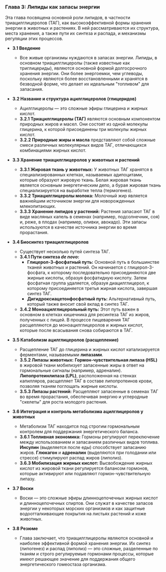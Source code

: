 ### **Глава 3: Липиды как запасы энергии**

Эта глава посвящена основной роли липидов, в частности триацилглицеролов (ТАГ), как высокоэффективной формы хранения энергии в животных и растениях. В ней рассматриваются их структура, места хранения, а также пути их синтеза и распада, и механизмы регуляции этих процессов.

*   **3.1 Введение**
    *   Все живые организмы нуждаются в запасах энергии. Липиды, в основном триацилглицеролы (также известные как триглицериды), являются основной формой долгосрочного хранения энергии. Они более энергоемки, чем углеводы, поскольку являются более восстановленными и хранятся в безводной форме, что делает их идеальным "топливом" для запасания.

*   **3.2 Название и структура ацилглицеролов (глицеридов)**
    *   Ацилглицеролы — это сложные эфиры глицерина и жирных кислот.
    *   **3.2.1 Триацилглицеролы (ТАГ)** являются основным компонентом природных жиров и масел. Они состоят из одной молекулы глицерина, к которой присоединены три молекулы жирных кислот.
    *   **3.2.2 Природные жиры и масла** представляют собой сложные смеси различных молекулярных видов ТАГ, отличающихся комбинациями жирных кислот.

*   **3.3 Хранение триацилглицеролов у животных и растений**
    *   **3.3.1 Жировая ткань у животных:** У животных ТАГ хранятся в специализированных клетках, называемых адипоцитами, которые образуют жировую ткань. Белая жировая ткань является основным энергетическим депо, а бурая жировая ткань специализируется на выработке тепла (термогенез).
    *   **3.3.2 Триацилглицеролы молока:** Молочный жир является важнейшим источником энергии для новорожденных млекопитающих.
    *   **3.3.3 Хранение липидов у растений:** Растения запасают ТАГ в виде масляных капель в семенах (например, подсолнечник, соя) и, реже, в плодах (например, оливки, авокадо). Эти запасы используются в качестве источника энергии во время прорастания.

*   **3.4 Биосинтез триацилглицеролов**
    *   Существует несколько путей синтеза ТАГ.
    *   **3.4.1 Пути синтеза _de novo_:**
        *   **Глицерол-3-фосфатный путь:** Основной путь в большинстве тканей животных и растений. Он начинается с глицерол-3-фосфата, к которому последовательно присоединяются две жирные кислоты, образуя фосфатидную кислоту. Затем фосфатная группа удаляется, образуя диацилглицерол, к которому присоединяется третья жирная кислота, завершая синтез ТАГ.
        *   **Дигидроксиацетонфосфатный путь:** Альтернативный путь, который также вносит свой вклад в синтез ТАГ.
    *   **3.4.2 Моноацилглицерольный путь:** Этот путь важен в основном в клетках кишечника для ресинтеза ТАГ из жиров, полученных с пищей. В процессе пищеварения ТАГ расщепляются до моноацилглицеролов и жирных кислот, которые после всасывания снова собираются в ТАГ.

*   **3.5 Катаболизм ацилглицеролов (расщепление)**
    *   Расщепление ТАГ до глицерина и жирных кислот катализируется ферментами, называемыми **липазами**.
    *   **3.5.2 Липазы животных:** **Гормон-чувствительная липаза (HSL)** в жировой ткани мобилизует запасенные жиры в ответ на гормональные сигналы (например, адреналин). **Липопротеинлипаза (LPL)**, расположенная на стенках капилляров, расщепляет ТАГ в составе липопротеинов крови, позволяя тканям поглощать жирные кислоты.
    *   **3.5.3 Липазы растений:** Расщепляют запасенные в семенах ТАГ во время прорастания, обеспечивая энергию и углеродные "скелеты" для роста молодого растения.

*   **3.6 Интеграция и контроль метаболизма ацилглицеролов у животных**
    *   Метаболизм ТАГ находится под строгим гормональным контролем для поддержания энергетического баланса.
    *   **3.6.1 Топливная экономика:** Гормоны регулируют переключение между использованием и запасанием различных видов топлива. **Инсулин** (выделяется после еды) способствует запасанию жиров. **Глюкагон** и **адреналин** (выделяются при голодании или стрессе) стимулируют распад жиров (липолиз).
    *   **3.6.3 Мобилизация жирных кислот:** Высвобождение жирных кислот из жировой ткани регулируется балансом гормонов, которые активируют или подавляют гормон-чувствительную липазу.

*   **3.7 Воски**
    *   Воски — это сложные эфиры длинноцепочечных жирных кислот и длинноцепочечных спиртов. Они служат в качестве запасов энергии у некоторых морских организмов и как защитные водоотталкивающие покрытия на листьях растений и коже животных.

*   **3.8 Резюме**
    *   Глава заключает, что триацилглицеролы являются основной и наиболее эффективной формой хранения энергии. Их синтез (липогенез) и распад (липолиз) — это сложные, разделенные по тканям и строго регулируемые гормонами процессы, которые имеют решающее значение для поддержания общего энергетического гомеостаза организма.
